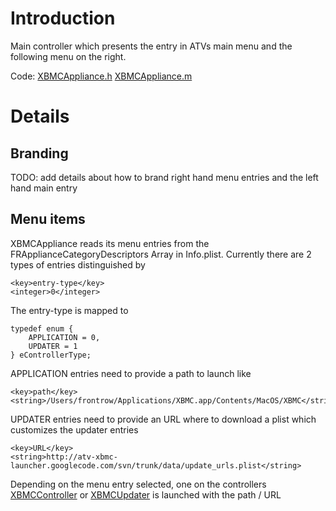 # Introduction #

Main controller which presents the entry in ATVs main menu and the following menu on the right.

Code:
[XBMCAppliance.h](http://code.google.com/p/atv-xbmc-launcher/source/browse/trunk/xbmclauncher/XBMCAppliance.h)
[XBMCAppliance.m](http://code.google.com/p/atv-xbmc-launcher/source/browse/trunk/xbmclauncher/XBMCAppliance.m)

# Details #

## Branding ##
TODO: add details about how to brand right hand menu entries and the left hand main entry

## Menu items ##
XBMCAppliance reads its menu entries from the FRApplianceCategoryDescriptors Array in Info.plist. Currently there are 2 types of entries distinguished by
```
<key>entry-type</key>
<integer>0</integer>
```
The entry-type is mapped to
```
typedef enum {
	APPLICATION = 0,
	UPDATER = 1
} eControllerType;
```
APPLICATION entries need to provide a path to launch like
```
<key>path</key>
<string>/Users/frontrow/Applications/XBMC.app/Contents/MacOS/XBMC</string>
```
UPDATER entries need to provide an URL where to download a plist which customizes the updater entries
```
<key>URL</key>
<string>http://atv-xbmc-launcher.googlecode.com/svn/trunk/data/update_urls.plist</string>
```

Depending on the menu entry selected, one on the controllers [XBMCController](XBMCController.md) or [XBMCUpdater](XBMCUpdater.md) is launched with the path / URL
